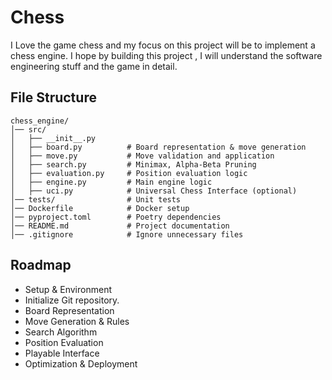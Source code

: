 # Chess
I Love the game chess and my focus on this project will be to implement a chess engine. 
I hope by building this project , I will understand the software engineering stuff and the game in detail.

## File Structure
```console
chess_engine/
│── src/
│   ├── __init__.py
│   ├── board.py          # Board representation & move generation
│   ├── move.py           # Move validation and application
│   ├── search.py         # Minimax, Alpha-Beta Pruning
│   ├── evaluation.py     # Position evaluation logic
│   ├── engine.py         # Main engine logic
│   ├── uci.py            # Universal Chess Interface (optional)
│── tests/                # Unit tests
│── Dockerfile            # Docker setup
│── pyproject.toml        # Poetry dependencies
│── README.md             # Project documentation
│── .gitignore            # Ignore unnecessary files
```

## Roadmap

- Setup & Environment
- Initialize Git repository.
- Board Representation
- Move Generation & Rules
- Search Algorithm
- Position Evaluation
- Playable Interface
- Optimization & Deployment

